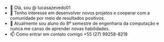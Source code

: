 - 👋 Olá, sou @ lucasazevedo01
- 👀 Tenho interesse em desenvolver novos projetos e cooperar com a comunidade por meio de resultados positivos.
- 🌱 Atualmente sou aluno do 8º semestre de engenharia da computação e nunca me canso de aprender novas habilidades.
- 📫 Como entrar em contato comigo +55 (27) 99258-8218

